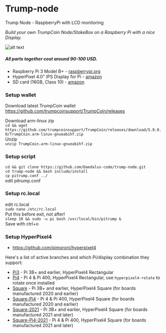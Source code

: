 # Trump-node
Trump Node - RaspberryPi with LCD monitoring

*Build your own TrumpCoin Node/StakeBox on a Raspberry Pi with a nice Display.*

![alt text](https://i.imgur.com/5Wg4jR7.jpg)  

##### All parts together cost around 90-100 USD. 

* Raspberry Pi 3 Model B+ - [raspberrypi.org](https://www.raspberrypi.org/products/raspberry-pi-3-model-b-plus/)
* HyperPixel 4.0" IPS Display for Pi - [amazon](https://www.amazon.co.uk/dp/B07HJ59NP3/)
* SD card (16GB, Class 10) - [amazon](https://www.amazon.co.uk/SanDisk-Ultra-Memory-Class-Black/dp/B0143RTB1E)

### Setup wallet
Download latest TrumpCoin wallet  
https://github.com/trumpcoinsupport/TrumpCoin/releases  

Download arm-linux zip  
``cd && wget https://github.com/trumpcoinsupport/TrumpCoin/releases/download/5.0.0.0/TrumpCoin.arm-linux-gnueabihf.zip``  
Unzip  
``unzip TrumpCoin.arm-linux-gnueabihf.zip``  

### Setup script
``cd && git clone https://github.com/Daedalus-code/trump-node.git``  
``cd trump-node && bash include/install``  
``cp pitrump.conf ../``  
edit pitrump.conf  

### Setup rc.local

edit rc.local  
``sudo nano /etc/rc.local``  
Put this before exit, not after!  
``sleep 10 && sudo -u pi bash /usr/local/bin/pitrump &``  
Save with ctrl+o  

### Setup HyperPixel4

* https://github.com/pimoroni/hyperpixel4

Here's a list of active branches and which Pi/display combination they support:

* [Pi3](https://github.com/pimoroni/hyperpixel4/tree/pi3) - Pi 3B+ and earlier, HyperPixel4 Rectangular
* [Pi4](https://github.com/pimoroni/hyperpixel4/tree/pi4) - Pi 4 & Pi 400, HyperPixel4 Rectangular, use `hyperpixel4-rotate` to rotate once installed
* [Square](https://github.com/pimoroni/hyperpixel4/tree/square) - Pi 3B+ and earlier, HyperPixel4 Square (for boards manufactured 2020 and earlier)
* [Square-Pi4](https://github.com/pimoroni/hyperpixel4/tree/square-pi4)  - Pi 4 & Pi 400, HyperPixel4 Square (for boards manufactured 2020 and earlier)
* [Square-2021](https://github.com/pimoroni/hyperpixel4/tree/square-2021) - Pi 3B+ and earlier, HyperPixel4 Square (for boards manufactured 2021 and later)
* [Square-Pi4-2021](https://github.com/pimoroni/hyperpixel4/tree/square-pi4-2021)  - Pi 4 & Pi 400, HyperPixel4 Square (for boards manufactured 2021 and later)
